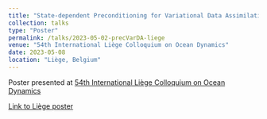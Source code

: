 ```yaml
---
title: "State-dependent Preconditioning for Variational Data Assimilation"
collection: talks
type: "Poster"
permalink: /talks/2023-05-02-precVarDA-liege
venue: "54th International Liège Colloquium on Ocean Dynamics"
date: 2023-05-08
location: "Liège, Belgium"
---
```


Poster presented at [54th International Liège Colloquium on Ocean Dynamics](https://www.ocean-colloquium.uliege.be/cms/c_18922979/en/oceancolloquium-overview)


[Link to Liège poster](https://hal.science/hal-04087646)
